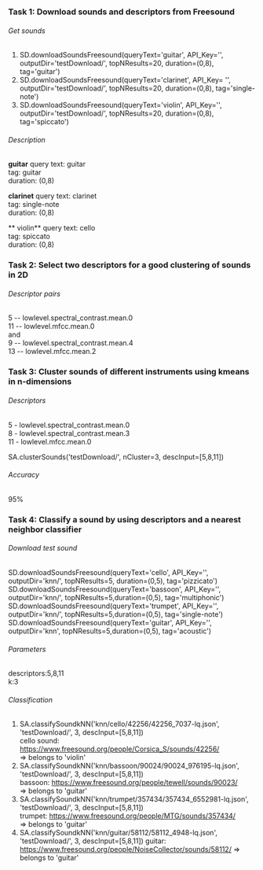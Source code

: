 ### Task 1: Download sounds and descriptors from Freesound

###### Get sounds
1. SD.downloadSoundsFreesound(queryText='guitar', API_Key='', outputDir='testDownload/', topNResults=20, duration=(0,8), tag='guitar') </br>
2. SD.downloadSoundsFreesound(queryText='clarinet', API_Key= '', outputDir='testDownload/', topNResults=20, duration=(0,8), tag='single-note') </br>
3. SD.downloadSoundsFreesound(queryText='violin', API_Key='', outputDir='testDownload/', topNResults=20, duration=(0,8), tag='spiccato') </br>

###### Description
**guitar** 
query text: guitar </br>
tag: guitar </br>
duration: (0,8) </br>

**clarinet** 
query text: clarinet </br>
tag: single-note </br>
duration: (0,8) </br>

** violin** 
query text: cello </br>
tag: spiccato </br>
duration: (0,8) </br>

### Task 2: Select two descriptors for a good clustering of sounds in 2D

###### Descriptor pairs
5 -- lowlevel.spectral_contrast.mean.0 </br>
11 -- lowlevel.mfcc.mean.0 </br>
and </br>
9 -- lowlevel.spectral_contrast.mean.4 </br>
13 -- lowlevel.mfcc.mean.2 </br>

### Task 3: Cluster sounds of different instruments using kmeans in n-dimensions

###### Descriptors
5 - lowlevel.spectral_contrast.mean.0 </br>
8 - lowlevel.spectral_contrast.mean.3 </br>
11 - lowlevel.mfcc.mean.0 </br>

SA.clusterSounds('testDownload/', nCluster=3, descInput=[5,8,11]) </br>

###### Accuracy
95%

### Task 4: Classify a sound by using descriptors and a nearest neighbor classifier

###### Download test sound
SD.downloadSoundsFreesound(queryText='cello', API_Key='', outputDir='knn/', topNResults=5, duration=(0,5), tag='pizzicato') </br>
SD.downloadSoundsFreesound(queryText='bassoon', API_Key='', outputDir='knn/', topNResults=5,duration=(0,5), tag='multiphonic') </br>
SD.downloadSoundsFreesound(queryText='trumpet', API_Key='', outputDir='knn/', topNResults=5,duration=(0,5), tag='single-note') </br>
SD.downloadSoundsFreesound(queryText='guitar', API_Key='', outputDir='knn', topNResults=5,duration=(0,5), tag='acoustic') </br>

###### Parameters
descriptors:5,8,11 </br>
k:3 </br>

###### Classification
1. SA.classifySoundkNN('knn/cello/42256/42256_7037-lq.json', 'testDownload/', 3, descInput=[5,8,11]) </br>
   cello sound: https://www.freesound.org/people/Corsica_S/sounds/42256/  </br>
    => belongs to 'violin' </br>
2. SA.classifySoundkNN('knn/bassoon/90024/90024_976195-lq.json', 'testDownload/', 3, descInput=[5,8,11]) </br>
bassoon: https://www.freesound.org/people/tewell/sounds/90023/ </br>
=> belongs to 'guitar' </br>
3. SA.classifySoundkNN('knn/trumpet/357434/357434_6552981-lq.json', 'testDownload/', 3, descInput=[5,8,11]) </br>
trumpet: https://www.freesound.org/people/MTG/sounds/357434/ </br>
=> belongs to 'guitar' </br>
4. SA.classifySoundkNN('knn/guitar/58112/58112_4948-lq.json', 'testDownload/', 3, descInput=[5,8,11])
guitar: https://www.freesound.org/people/NoiseCollector/sounds/58112/
=> belongs to 'guitar' </br>